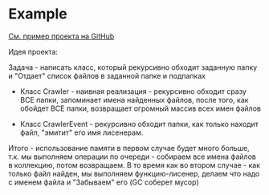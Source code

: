 
# Example

[См. пример проекта на GitHub](https://github.com/NovikovEvgeny/js-talks/tree/master/docs/eventemitter/exampleProject)

Идея проекта:

Задача - написать класс, который рекурсивно обходит заданную папку и "Отдает" список файлов в заданной папке и подпапках

* Класс Crawler - наивная реализация - рекурсивно обходит сразу ВСЕ папки, запоминает имена найденных файлов, после того, как обойдет ВСЕ папки, возвращает огромный массив всех имен файлов

* Класс CrawlerEvent - рекурсивно обходит папки, как только находит файл, "эмитит" его имя лисенерам.

Итого - использование памяти в первом случае будет много больше, т.к. мы выполняем операции по очереди - собираем все имена файлов в коллекцию, потом возвращаем. В то время как во втором случае - как только файл найден, мы выполняем функцию-лисенер, делаем что надо с именем файла и "Забываем" его (GC соберет мусор)